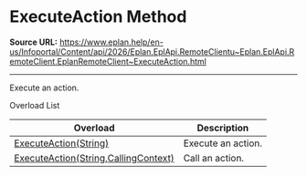 # ExecuteAction Method

**Source URL:** https://www.eplan.help/en-us/Infoportal/Content/api/2026/Eplan.EplApi.RemoteClientu~Eplan.EplApi.RemoteClient.EplanRemoteClient~ExecuteAction.html

---

Execute an action.

Overload List

| Overload | Description |
| --- | --- |
| [ExecuteAction(String)](Eplan.EplApi.RemoteClientu~Eplan.EplApi.RemoteClient.EplanRemoteClient~ExecuteAction(String).html) | Execute an action. |
| [ExecuteAction(String,CallingContext)](Eplan.EplApi.RemoteClientu~Eplan.EplApi.RemoteClient.EplanRemoteClient~ExecuteAction(String,CallingContext).html) | Call an action. |
